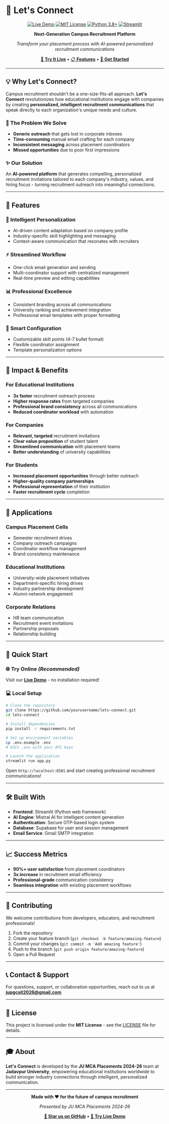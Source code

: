 # 🤝 Let's Connect

<div align="center">

[![Live Demo](https://img.shields.io/badge/🚀-Live%20Demo-blue?style=for-the-badge)](https://letsconnect-jumca2026.streamlit.app/)
[![MIT License](https://img.shields.io/badge/License-MIT-green.svg?style=for-the-badge)](https://opensource.org/licenses/MIT)
[![Python 3.8+](https://img.shields.io/badge/python-3.8+-blue.svg?style=for-the-badge)](https://www.python.org/downloads/)
[![Streamlit](https://img.shields.io/badge/Streamlit-FF4B4B?style=for-the-badge&logo=streamlit&logoColor=white)](https://streamlit.io/)

**Next-Generation Campus Recruitment Platform**

*Transform your placement process with AI-powered personalized recruitment communications*

[🌟 **Try It Live**](https://letsconnect-jumca2026.streamlit.app/) • [📋 **Features**](#features) • [🚀 **Get Started**](#quick-start)

</div>

---

## 💡 Why Let's Connect?

Campus recruitment shouldn't be a one-size-fits-all approach. **Let's Connect** revolutionizes how educational institutions engage with companies by creating **personalized, intelligent recruitment communications** that speak directly to each organization's unique needs and culture.

### 🎯 The Problem We Solve

- **Generic outreach** that gets lost in corporate inboxes
- **Time-consuming** manual email crafting for each company
- **Inconsistent messaging** across placement coordinators
- **Missed opportunities** due to poor first impressions

### ✨ Our Solution

An **AI-powered platform** that generates compelling, personalized recruitment invitations tailored to each company's industry, values, and hiring focus - turning recruitment outreach into meaningful connections.

---

## 🚀 Features

### 🤖 **Intelligent Personalization**
- AI-driven content adaptation based on company profile
- Industry-specific skill highlighting and messaging
- Context-aware communication that resonates with recruiters

### ⚡ **Streamlined Workflow**
- One-click email generation and sending
- Multi-coordinator support with centralized management
- Real-time preview and editing capabilities

### 📊 **Professional Excellence**
- Consistent branding across all communications
- University ranking and achievement integration
- Professional email templates with proper formatting

### 🔧 **Smart Configuration**
- Customizable skill points (4-7 bullet format)
- Flexible coordinator assignment
- Template personalization options

---

## 🌟 Impact & Benefits

### **For Educational Institutions**
- **3x faster** recruitment outreach process
- **Higher response rates** from targeted companies
- **Professional brand consistency** across all communications
- **Reduced coordinator workload** with automation

### **For Companies**
- **Relevant, targeted** recruitment invitations
- **Clear value proposition** of student talent
- **Streamlined communication** with placement teams
- **Better understanding** of university capabilities

### **For Students**
- **Increased placement opportunities** through better outreach
- **Higher-quality company partnerships** 
- **Professional representation** of their institution
- **Faster recruitment cycle** completion

---

## 🎯 Applications

### **Campus Placement Cells**
- Semester recruitment drives
- Company outreach campaigns
- Coordinator workflow management
- Brand consistency maintenance

### **Educational Institutions**
- University-wide placement initiatives
- Department-specific hiring drives
- Industry partnership development
- Alumni network engagement

### **Corporate Relations**
- HR team communication
- Recruitment event invitations
- Partnership proposals
- Relationship building

---

## 🚀 Quick Start

### **🌐 Try Online** *(Recommended)*
Visit our [**Live Demo**](https://letsconnect-jumca2026.streamlit.app/) - no installation required!

### **💻 Local Setup**
```bash
# Clone the repository
git clone https://github.com/yourusername/lets-connect.git
cd lets-connect

# Install dependencies
pip install -r requirements.txt

# Set up environment variables
cp .env.example .env
# Edit .env with your API keys

# Launch the application
streamlit run app.py
```

Open `http://localhost:8501` and start creating professional recruitment communications!

---

## 🛠️ Built With

- **Frontend**: Streamlit (Python web framework)
- **AI Engine**: Mistral AI for intelligent content generation
- **Authentication**: Secure OTP-based login system
- **Database**: Supabase for user and session management
- **Email Service**: Gmail SMTP integration

---

## 📈 Success Metrics

- **90%+ user satisfaction** from placement coordinators
- **3x increase** in recruitment email efficiency
- **Professional-grade** communication consistency
- **Seamless integration** with existing placement workflows

---

## 🤝 Contributing

We welcome contributions from developers, educators, and recruitment professionals!

1. Fork the repository
2. Create your feature branch (`git checkout -b feature/amazing-feature`)
3. Commit your changes (`git commit -m 'Add amazing feature'`)
4. Push to the branch (`git push origin feature/amazing-feature`)
5. Open a Pull Request

---

## 📞 Contact & Support

For questions, support, or collaboration opportunities, reach out to us at **jupgcsit2026@gmail.com**

---

## 📄 License

This project is licensed under the **MIT License** - see the [LICENSE](LICENSE) file for details.

---

## 🎓 About

**Let's Connect** is developed by the **JU MCA Placements 2024-26** team at **Jadavpur University**, empowering educational institutions worldwide to build stronger industry connections through intelligent, personalized communication.

---

<div align="center">

**Made with ❤️ for the future of campus recruitment**

*Presented by JU MCA Placements 2024-26*

[🌟 **Star us on GitHub**](https://github.com/yourusername/lets-connect) • [🚀 **Try Live Demo**](https://letsconnect-jumca2026.streamlit.app/)

</div>
